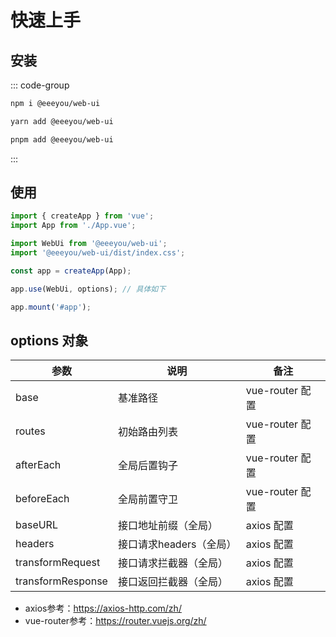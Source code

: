 # 快速上手

## 安装

::: code-group

```bash [Npm]
npm i @eeeyou/web-ui
```

```bash [Yarn]
yarn add @eeeyou/web-ui
```

```bash [Pnpm]
pnpm add @eeeyou/web-ui
```

:::

## 使用

```js
import { createApp } from 'vue';
import App from './App.vue';

import WebUi from '@eeeyou/web-ui';
import '@eeeyou/web-ui/dist/index.css';

const app = createApp(App);

app.use(WebUi, options); // 具体如下

app.mount('#app');
```

## options 对象

参数 | 说明 | 备注
-- | -- | --
base | 基准路径 | vue-router 配置
routes | 初始路由列表 | vue-router 配置
afterEach | 全局后置钩子 | vue-router 配置
beforeEach | 全局前置守卫 | vue-router 配置
baseURL | 接口地址前缀（全局） | axios 配置
headers | 接口请求headers（全局） | axios 配置
transformRequest | 接口请求拦截器（全局） | axios 配置
transformResponse | 接口返回拦截器（全局） | axios 配置

- axios参考：https://axios-http.com/zh/
- vue-router参考：https://router.vuejs.org/zh/
